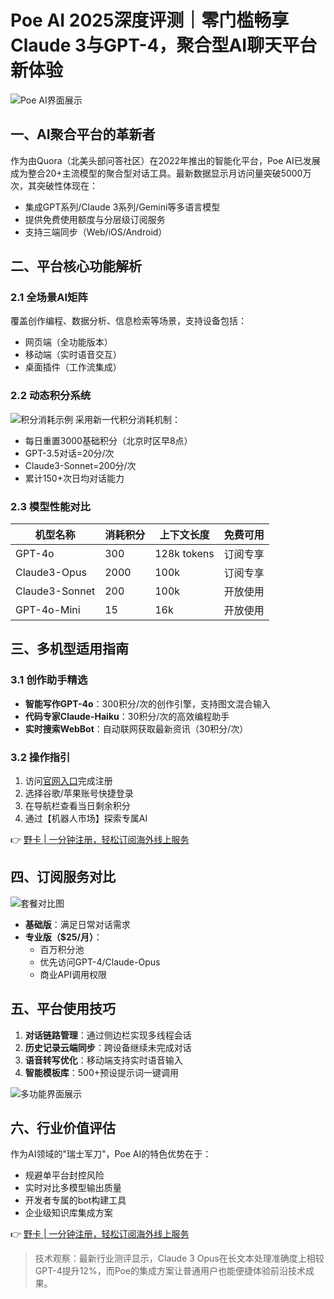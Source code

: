 # Poe AI 2025深度评测｜零门槛畅享Claude 3与GPT-4，聚合型AI聊天平台新体验

![Poe AI界面展示](https://bbtdd.com/wp-content/uploads/img/2439390231.webp)

## 一、AI聚合平台的革新者
作为由Quora（北美头部问答社区）在2022年推出的智能化平台，Poe AI已发展成为整合20+主流模型的聚合型对话工具。最新数据显示月访问量突破5000万次，其突破性体现在：
- 集成GPT系列/Claude 3系列/Gemini等多语言模型
- 提供免费使用额度与分层级订阅服务
- 支持三端同步（Web/iOS/Android）

## 二、平台核心功能解析
### 2.1 全场景AI矩阵
覆盖创作编程、数据分析、信息检索等场景，支持设备包括：
- 网页端（全功能版本）
- 移动端（实时语音交互）
- 桌面插件（工作流集成）

### 2.2 动态积分系统
![积分消耗示例](https://bbtdd.com/wp-content/uploads/img/52395066.webp)
采用新一代积分消耗机制：
- 每日重置3000基础积分（北京时区早8点）
- GPT-3.5对话=20分/次
- Claude3-Sonnet=200分/次
- 累计150+次日均对话能力

### 2.3 模型性能对比
| 机型名称        | 消耗积分 | 上下文长度  | 免费可用 |
|-----------------|----------|-------------|----------|
| GPT-4o          | 300      | 128k tokens | 订阅专享 |
| Claude3-Opus    | 2000     | 100k        | 订阅专享 |
| Claude3-Sonnet  | 200      | 100k        | 开放使用 |
| GPT-4o-Mini     | 15       | 16k         | 开放使用 |

## 三、多机型适用指南
### 3.1 创作助手精选
- **智能写作GPT-4o**：300积分/次的创作引擎，支持图文混合输入
- **代码专家Claude-Haiku**：30积分/次的高效编程助手
- **实时搜索WebBot**：自动联网获取最新资讯（30积分/次）

### 3.2 操作指引
1. 访问[官网入口](https://bbtdd.com/yeka)完成注册
2. 选择谷歌/苹果账号快捷登录
3. 在导航栏查看当日剩余积分
4. 通过【机器人市场】探索专属AI

👉 [野卡 | 一分钟注册，轻松订阅海外线上服务](https://bbtdd.com/yeka)

## 四、订阅服务对比
![套餐对比图](https://bbtdd.com/wp-content/uploads/img/9041004493689.webp)
- **基础版**：满足日常对话需求
- **专业版（$25/月）**：
  - 百万积分池
  - 优先访问GPT-4/Claude-Opus
  - 商业API调用权限

## 五、平台使用技巧
1. **对话链路管理**：通过侧边栏实现多线程会话
2. **历史记录云端同步**：跨设备继续未完成对话
3. **语音转写优化**：移动端支持实时语音输入
4. **智能模板库**：500+预设提示词一键调用

![多功能界面展示](https://bbtdd.com/wp-content/uploads/img/7427805039.webp)

## 六、行业价值评估
作为AI领域的"瑞士军刀"，Poe AI的特色优势在于：
- 规避单平台封控风险
- 实时对比多模型输出质量
- 开发者专属的bot构建工具
- 企业级知识库集成方案

👉 [野卡 | 一分钟注册，轻松订阅海外线上服务](https://bbtdd.com/yeka)

> 技术观察：最新行业测评显示，Claude 3 Opus在长文本处理准确度上相较GPT-4提升12%，而Poe的集成方案让普通用户也能便捷体验前沿技术成果。